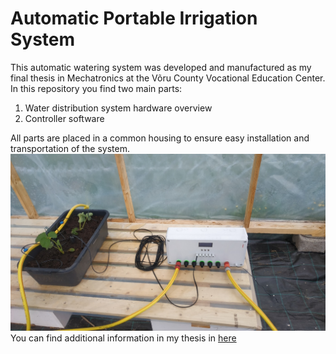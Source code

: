 # Automatic Portable Irrigation System

This automatic watering system was developed and manufactured as my final thesis in Mechatronics at the Võru County Vocational Education Center.
In this repository you find two main parts: 
1. Water distribution system hardware overview
2. Controller software

All parts are placed in a common housing to ensure easy installation and transportation of the system.
![Overview of the system in testing](/assets/images/Overview.jpg)
You can find additional information in my thesis in [here](/assets/Joel_Lepp_Thesis_est.docx)